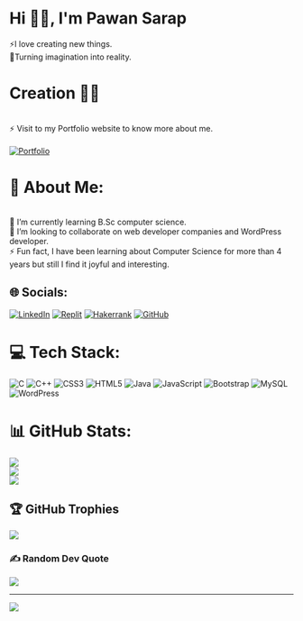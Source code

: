 
# Hi 👋🏻, I'm Pawan Sarap <br>
⚡I love creating new things. <br>
🚀Turning imagination into reality. 
# Creation 👨‍💻
<br>⚡ Visit to my Portfolio website to know more about me. <br><br>
 [![Portfolio](https://img.shields.io/badge/Portfolio-%23E34F26.svg?logo=Twitch&logoColor=white)](https://portfolio2916.000webhostapp.com/) 
# 💫 About Me:
<br> 🌱 I’m currently learning B.Sc computer science. <br>💞️ I’m looking to collaborate on web developer companies and WordPress developer. <br>⚡ Fun fact, I have been learning about Computer Science for more than 4 years but still I find it joyful and interesting.<br>    


## 🌐 Socials:
[![LinkedIn](https://img.shields.io/badge/LinkedIn-%230077B5.svg?logo=linkedin&logoColor=white)](https://linkedin.com/in/https://www.linkedin.com/in/pawan-sarap-872694252/) 
[![Replit](https://img.shields.io/badge/Replit-%23E34F26.svg?logo=Replit&logoColor=white)](https://replit.com/@pawansarap/)
[![Hakerrank](https://img.shields.io/badge/Hakerrank-%2334F26.svg?logo=HAKERRANK&logoColor=white)](https://www.hackerrank.com/pawansarap519?hr_r=1)
[![GitHub](https://img.shields.io/badge/GitHub-%23000000.svg?logo=GitHub&logoColor=white)](https://github.com/pawansarap/)

 

# 💻 Tech Stack:
![C](https://img.shields.io/badge/c-%2300599C.svg?style=for-the-badge&logo=c&logoColor=white) ![C++](https://img.shields.io/badge/c++-%2300599C.svg?style=for-the-badge&logo=c%2B%2B&logoColor=white) ![CSS3](https://img.shields.io/badge/css3-%231572B6.svg?style=for-the-badge&logo=css3&logoColor=white) ![HTML5](https://img.shields.io/badge/html5-%23E34F26.svg?style=for-the-badge&logo=html5&logoColor=white) ![Java](https://img.shields.io/badge/java-%23ED8B00.svg?style=for-the-badge&logo=java&logoColor=white) ![JavaScript](https://img.shields.io/badge/javascript-%23323330.svg?style=for-the-badge&logo=javascript&logoColor=%23F7DF1E) ![Bootstrap](https://img.shields.io/badge/bootstrap-%23563D7C.svg?style=for-the-badge&logo=bootstrap&logoColor=white) ![MySQL](https://img.shields.io/badge/mysql-%2300f.svg?style=for-the-badge&logo=mysql&logoColor=white) ![WordPress](https://img.shields.io/badge/wordpress-%23009639.svg?style=for-the-badge&logo=wordpress&logoColor=white)

# 📊 GitHub Stats:
![](https://github-readme-stats.vercel.app/api?username=pawansarap&theme=dark&hide_border=false&include_all_commits=true&count_private=false)<br/>
![](https://github-readme-streak-stats.herokuapp.com/?user=pawansarap&theme=dark&hide_border=false)<br/>
![](https://github-readme-stats.vercel.app/api/top-langs/?username=pawansarap&theme=dark&hide_border=false&include_all_commits=true&count_private=false&layout=compact)

## 🏆 GitHub Trophies
![](https://github-profile-trophy.vercel.app/?username=pawansarap&theme=onestar&no-frame=false&no-bg=false&margin-w=4)

### ✍️ Random Dev Quote
![](https://quotes-github-readme.vercel.app/api?type=horizontal&theme=radical)

---
[![](https://visitcount.itsvg.in/api?id=pawansarap&icon=0&color=0)](https://visitcount.itsvg.in)

<!-- Proudly created with GPRM ( https://gprm.itsvg.in ) -->
